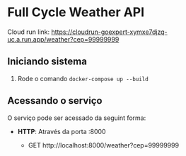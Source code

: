 # Full Cycle Weather API

Cloud run link: https://cloudrun-goexpert-xymxe7djzq-uc.a.run.app/weather?cep=99999999

## Iniciando  sistema
1. Rode o comando `docker-compose up --build`

## Acessando o serviço
O serviço pode ser acessado da seguint forma:

- **HTTP**: Através da porta :8000

  - GET http://localhost:8000/weather?cep=99999999
